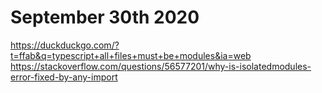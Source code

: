 # September 30th 2020

https://duckduckgo.com/?t=ffab&q=typescript+all+files+must+be+modules&ia=web
https://stackoverflow.com/questions/56577201/why-is-isolatedmodules-error-fixed-by-any-import


